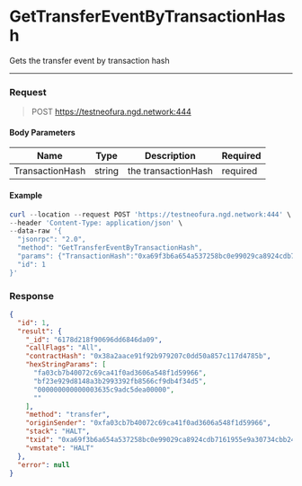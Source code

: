 # GetTransferEventByTransactionHash
Gets the transfer event by transaction hash
<hr>

### Request

> POST https://testneofura.ngd.network:444

#### Body Parameters

|    Name    | Type | Description | Required |
| ---------- | --- |    ------    | ----|
| TransactionHash     | string|  the transactionHash| required|


#### Example
```powershell
curl --location --request POST 'https://testneofura.ngd.network:444' \
--header 'Content-Type: application/json' \
--data-raw '{
  "jsonrpc": "2.0",
  "method": "GetTransferEventByTransactionHash",
  "params": {"TransactionHash":"0xa69f3b6a654a537258bc0e99029ca8924cdb7161955e9a30734cbb247c9d1062"},
  "id": 1
}'
```
### Response
```json
{
  "id": 1,
  "result": {
    "_id": "6178d218f90696dd6846da09",
    "callFlags": "All",
    "contractHash": "0x38a2aace91f92b979207c0dd50a857c117d4785b",
    "hexStringParams": [
      "fa03cb7b40072c69ca41f0ad3606a548f1d59966",
      "bf23e929d8148a3b2993392fb8566cf9db4f34d5",
      "000000000000003635c9adc5dea00000",
      ""
    ],
    "method": "transfer",
    "originSender": "0xfa03cb7b40072c69ca41f0ad3606a548f1d59966",
    "stack": "HALT",
    "txid": "0xa69f3b6a654a537258bc0e99029ca8924cdb7161955e9a30734cbb247c9d1062",
    "vmstate": "HALT"
  },
  "error": null
}
```
